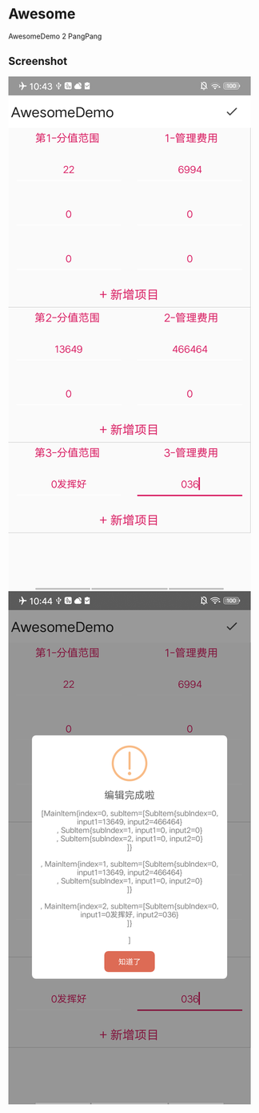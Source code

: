 # Awesome
AwesomeDemo 2 PangPang


## Screenshot
![image](https://github.com/TEENSTITAN/Awesome/blob/master/image/device-2019-07-02-104314.png)
![image](https://github.com/TEENSTITAN/Awesome/blob/master/image/device-2019-07-02-104408.png)